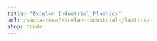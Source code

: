 ```yaml
---
title: "Excelon Industrial Plastics"
url: /santa-rosa/excelon-industrial-plastics/
shop: trade
---
```

